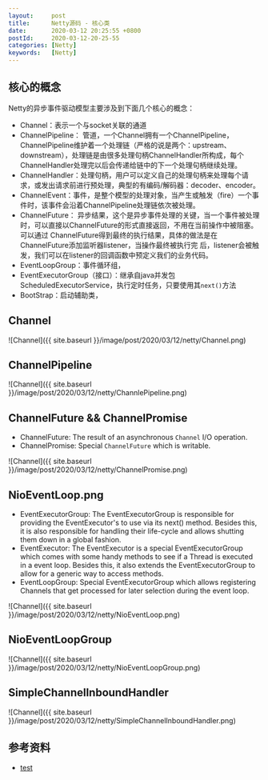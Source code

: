```yaml
---
layout:     post
title:      Netty源码 - 核心类
date:       2020-03-12 20:25:55 +0800
postId:     2020-03-12-20-25-55
categories: [Netty]
keywords:   [Netty]
---
```


## 核心的概念

Netty的异步事件驱动模型主要涉及到下面几个核心的概念：
* Channel：表示一个与socket关联的通道
* ChannelPipeline： 管道，一个Channel拥有一个ChannelPipeline，ChannelPipeline维护着一个处理链（严格的说是两个：upstream、downstream），处理链是由很多处理句柄ChannelHandler所构成，每个ChannelHandler处理完以后会传递给链中的下一个处理句柄继续处理。
* ChannelHandler：处理句柄，用户可以定义自己的处理句柄来处理每个请求，或发出请求前进行预处理，典型的有编码/解码器：decoder、encoder。
* ChannelEvent：事件，是整个模型的处理对象，当产生或触发（fire）一个事件时，该事件会沿着ChannelPipeline处理链依次被处理。
* ChannelFuture： 异步结果，这个是异步事件处理的关键，当一个事件被处理时，可以直接以ChannelFuture的形式直接返回，不用在当前操作中被阻塞。可以通过 ChannelFuture得到最终的执行结果，具体的做法是在ChannelFuture添加监听器listener，当操作最终被执行完 后，listener会被触发，我们可以在listener的回调函数中预定义我们的业务代码。
* EventLoopGroup：事件循环组，
* EventExecutorGroup（接口）：继承自java并发包ScheduledExecutorService，执行定时任务，只要使用其`next()`方法
* BootStrap：启动辅助类，

## Channel

![Channel]({{ site.baseurl }}/image/post/2020/03/12/netty/Channel.png)

## ChannelPipeline

![Channel]({{ site.baseurl }}/image/post/2020/03/12/netty/ChannlePipeline.png)

## ChannelFuture && ChannelPromise

* ChannelFuture: The result of an asynchronous `Channel` I/O operation.
* ChannelPromise: Special `ChannelFuture` which is writable.

![Channel]({{ site.baseurl }}/image/post/2020/03/12/netty/ChannelPromise.png)

## NioEventLoop.png

* EventExecutorGroup: The EventExecutorGroup is responsible for providing the EventExecutor's to use via its next() method. Besides this, it is also responsible for handling their life-cycle and allows shutting them down in a global fashion.
* EventExecutor: The EventExecutor is a special EventExecutorGroup which comes with some handy methods to see if a Thread is executed in a event loop. Besides this, it also extends the EventExecutorGroup to allow for a generic way to access methods.
* EventLoopGroup: Special EventExecutorGroup which allows registering Channels that get processed for later selection during the event loop.

![Channel]({{ site.baseurl }}/image/post/2020/03/12/netty/NioEventLoop.png)

## NioEventLoopGroup

![Channel]({{ site.baseurl }}/image/post/2020/03/12/netty/NioEventLoopGroup.png)

## SimpleChannelInboundHandler

![Channel]({{ site.baseurl }}/image/post/2020/03/12/netty/SimpleChannelInboundHandler.png)




## 参考资料

* [test](test.html)
